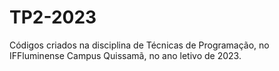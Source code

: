 # TP2-2023
Códigos criados na disciplina de Técnicas de Programação, no IFFluminense Campus Quissamã, no ano letivo de 2023.
